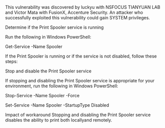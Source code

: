 This vulnerability was discovered by luckyu with NSFOCUS TIANYUAN LAB and Victor Mata with FusionX, Accenture Security.  An attacker who successfully exploited this vulnerability could gain SYSTEM privileges.

Determine if the Print Spooler service is running

Run the following in Windows PowerShell:

Get-Service -Name Spooler

If the Print Spooler is running or if the service is not disabled, follow these steps:

Stop and disable the Print Spooler service

If stopping and disabling the Print Spooler service is appropriate for your environment, run the following in Windows PowerShell:

Stop-Service -Name Spooler -Force

Set-Service -Name Spooler -StartupType Disabled

Impact of workaround Stopping and disabling the Print Spooler service disables the ability to print both locallyand remotely.